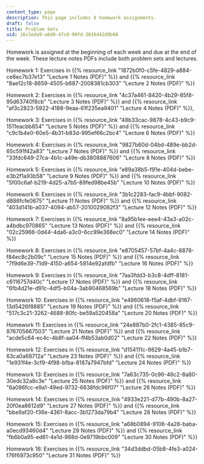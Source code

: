 ```yaml
---
content_type: page
description: This page includes 8 homework assignments.
draft: false
title: Problem Sets
uid: 16c3eda9-a6d0-47c0-99fd-3016d42d9b68
---
```

Homework is assigned at the beginning of each week and due at the end of the week. These lecture notes PDFs include both problem sets and lectures.

Homework 1: Exercises in {{% resource_link "1872b0f0-c5fe-4829-a884-ce6ec7b37e13" "Lecture 1 Notes (PDF)" %}} and {{% resource_link "8ae12c18-8659-4505-b687-2008381cb303" "Lecture 2 Notes (PDF)" %}}

Homework 2: Exercises in {{% resource_link "4c37a461-8420-4b29-85f8-95d63740f8cb" "Lecture 3 Notes (PDF)" %}} and {{% resource_link "af3c2823-5922-4188-9eaa-61f235ea9401" "Lecture 4 Notes (PDF)" %}}, 

Homework 3: Exercises in {{% resource_link "48b33cac-9878-4c43-b9c9-1511eacbb854" "Lecture 5 Notes (PDF)" %}} and {{% resource_link "c9c1b4e0-60e5-4b31-b83d-995ef66c2bc4" "Lecture 6 Notes (PDF)" %}}

Homework 4: Exercises in {{% resource_link "9827b60d-04bd-489e-bb2d-65c591f42a83" "Lecture 7 Notes (PDF)" %}} and {{% resource_link "33fdc649-27ca-4b1c-a49e-db3808887606" "Lecture 8 Notes (PDF)" %}} 

Homework 5: Exercises in {{% resource_link "e89a38b5-f91e-404d-bebe-e3b2f1a93b58" "Lecture 9 Notes (PDF)" %}} and {{% resource_link "5f00c6af-b219-4d25-a7b5-89fed98be45b" "Lecture 10 Notes (PDF)" %}}

Homework 6: Exercises in {{% resource_link "3b1c2283-fac9-4bbf-9082-d886fcfe0675" "Lecture 11 Notes (PDF)" %}} and {{% resource_link "403d141b-a037-4094-ab57-2010029082f3" "Lecture 12 Notes (PDF)" %}} 

Homework 7: Exercises in {{% resource_link "8a95b1ee-eee4-43a3-a02c-a4bdbc970865" "Lecture 13 Notes (PDF)" %}} and {{% resource_link "02c25966-0d44-4da6-a3c0-6cc99e368ec0" "Lecture 14 Notes (PDF)" %}}

Homework 8: Exercises in {{% resource_link "e8705457-57bf-4a4c-8878-f84ec8c2b09c" "Lecture 15 Notes (PDF)" %}} and {{% resource_link "7f9d6e39-71d9-4150-a654-5814e92afdfb" "Lecture 16 Notes (PDF)" %}}

Homework 9: Exercises in {{% resource_link "7aa3fdd3-b3c8-4dff-8181-c6116757d40c" "Lecture 17 Notes (PDF)" %}} and {{% resource_link "6fb4d21e-d91c-4df5-b04a-3ab90468569b" "Lecture 18 Notes (PDF)" %}}

Homework 10: Exercises in {{% resource_link "e4860618-f5af-4dbf-9167-13d5426f8885" "Lecture 19 Notes (PDF)" %}} and {{% resource_link "517c3c21-3262-4688-80fc-be59a520458a" "Lecture 20 Notes (PDF)" %}}

Homework 11: Exercises in {{% resource_link "24e887b0-2fc1-4385-85c9-876705667503" "Lecture 21 Notes (PDF)" %}} and {{% resource_link "acde5c64-ec4c-4b8f-aa04-ff4b53ab0d02" "Lecture 22 Notes (PDF)" %}}

Homework 12: Exercises in {{% resource_link "d154111c-9829-4a45-b1b7-63ca0a68712a" "Lecture 23 Notes (PDF)" %}} and {{% resource_link "1e931f4e-3cf9-4f98-bfba-8187a7947bfd" "Lecture 24 Notes (PDF)" %}}

Homework 13: Exercises in {{% resource_link "7a63c735-0c96-46c2-8a80-30edc32a8c3e" "Lecture 25 Notes (PDF)" %}} and {{% resource_link "6a086fcc-e9a1-49ed-9732-6638fdc96f07" "Lecture 26 Notes (PDF)" %}}

Homework 14: Exercises in {{% resource_link "4933e221-d77b-490b-8a27-20f0ea8612d9" "Lecture 27 Notes (PDF)" %}} and {{% resource_link "bbe9af20-f36e-4361-8acc-3b1273da79b4" "Lecture 28 Notes (PDF)" %}}

Homework 15: Exercises in {{% resource_link "a68b0894-9106-4a28-baba-a0ecd93460d4" "Lecture 29 Notes (PDF)" %}} and {{% resource_link "fb6b0a95-ed61-4e1d-988d-0e9719bbc009" "Lecture 30 Notes (PDF)" %}}

Homework 16: Exercises in {{% resource_link "34d3ddbd-05b8-4fe3-a024-f76f6973c950" "Lecture 31 Notes (PDF)" %}}